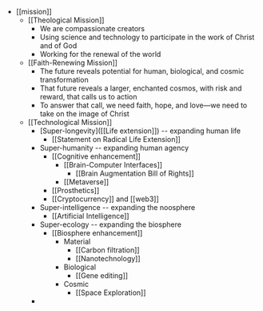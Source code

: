 - [[mission]]
    - [[Theological Mission]]
        - We are compassionate creators
        - Using science and technology to participate in the work of Christ and of God
        - Working for the renewal of the world
    - [[Faith-Renewing Mission]]
        - The future reveals potential for human, biological, and cosmic transformation
        - That future reveals a larger, enchanted cosmos, with risk and reward, that calls us to action
        - To answer that call, we need faith, hope, and love—we need to take on the image of Christ 
    - [[Technological Mission]]
        - [Super-longevity]([[Life extension]]) -- expanding human life
            - [[Statement on Radical Life Extension]]
        - Super-humanity -- expanding human agency
            - [[Cognitive enhancement]]
                - [[Brain-Computer Interfaces]]
                    - [[Brain Augmentation Bill of Rights]]
                - [[Metaverse]]
            - [[Prosthetics]]
            - [[Cryptocurrency]] and [[web3]]
        - Super-intelligence -- expanding the noosphere
            - [[Artificial Intelligence]]
        - Super-ecology -- expanding the biosphere
            - [[Biosphere enhancement]]
                - Material
                    - [[Carbon filtration]]
                    - [[Nanotechnology]]
                - Biological
                    - [[Gene editing]]
                - Cosmic
                    - [[Space Exploration]]
        - 
